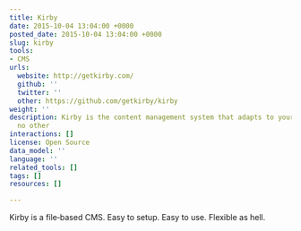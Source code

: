 ```yaml
---
title: Kirby
date: 2015-10-04 13:04:00 +0000
posted_date: 2015-10-04 13:04:00 +0000
slug: kirby
tools:
- CMS
urls:
  website: http://getkirby.com/
  github: ''
  twitter: ''
  other: https://github.com/getkirby/kirby
weight: ''
description: Kirby is the content management system that adapts to your projects like
  no other
interactions: []
license: Open Source
data_model: ''
language: ''
related_tools: []
tags: []
resources: []

---
```

Kirby is a file‑based CMS. Easy to setup. Easy to use. Flexible as hell.